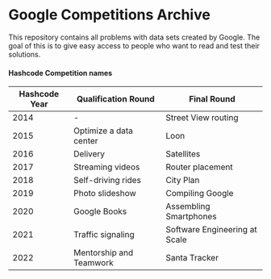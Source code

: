 # Google Competitions Archive

This repository contains all problems with data sets created by Google. The goal of this is to give easy access to people who want to read and test their solutions.

#### Hashcode Competition names

| Hashcode Year  | Qualification Round | Final Round |
| ------------- | ------------- | ------------- |
| 2014 | - | Street View routing |
| 2015 | Optimize a data center | Loon |
| 2016 | Delivery | Satellites |
| 2017 | Streaming videos | Router placement |
| 2018 | Self-driving rides | City Plan |
| 2019 | Photo slideshow | Compiling Google |
| 2020 | Google Books | Assembling Smartphones |
| 2021 | Traffic signaling | Software Engineering at Scale |
| 2022 | Mentorship and Teamwork | Santa Tracker |
